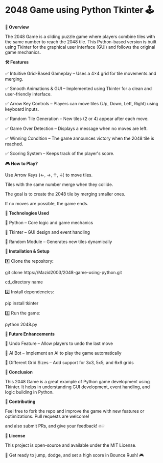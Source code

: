 # 2048 Game using Python Tkinter 🕹️

**📌 Overview**

The 2048 Game is a sliding puzzle game where players combine tiles with the same number to reach the 2048 tile. This Python-based version is built using Tkinter for the graphical user interface (GUI) and follows the original game mechanics.

**🛠 Features**

✅ Intuitive Grid-Based Gameplay – Uses a 4×4 grid for tile movements and merging.

✅ Smooth Animations & GUI – Implemented using Tkinter for a clean and user-friendly interface.

✅ Arrow Key Controls – Players can move tiles (Up, Down, Left, Right) using keyboard inputs.

✅ Random Tile Generation – New tiles (2 or 4) appear after each move.

✅ Game Over Detection – Displays a message when no moves are left.

✅ Winning Condition – The game announces victory when the 2048 tile is reached.

✅ Scoring System – Keeps track of the player's score.

**🎮 How to Play?**

Use Arrow Keys (←, →, ↑, ↓) to move tiles.

Tiles with the same number merge when they collide.

The goal is to create the 2048 tile by merging smaller ones.

If no moves are possible, the game ends.

**📌 Technologies Used**

🔹 Python – Core logic and game mechanics

🔹 Tkinter – GUI design and event handling

🔹 Random Module – Generates new tiles dynamically

**💾 Installation & Setup**

1️⃣ Clone the repository:

git clone https://Mazid2003/2048-game-using-python.git

cd_directory name

2️⃣ Install dependencies:

pip install tkinter

3️⃣ Run the game:

python 2048.py

**🚀 Future Enhancements**

🔹 Undo Feature – Allow players to undo the last move

🔹 AI Bot – Implement an AI to play the game automatically

🔹 Different Grid Sizes – Add support for 3x3, 5x5, and 6x6 grids

**📌 Conclusion**

This 2048 Game is a great example of Python game development using Tkinter. It helps in understanding GUI development, event handling, and logic building in Python.

**🤝 Contributing**

Feel free to fork the repo and improve the game with new features or optimizations. Pull requests are welcome!

and also submit PRs, and give your feedback! 🔥💡

**📜 License**

This project is open-source and available under the MIT License.

🚀 Get ready to jump, dodge, and set a high score in Bounce Rush! 🎮

